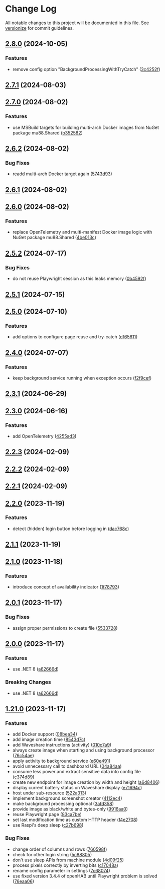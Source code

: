 # Change Log

All notable changes to this project will be documented in this file. See [versionize](https://github.com/versionize/versionize) for commit guidelines.

<a name="2.8.0"></a>
## [2.8.0](https://www.github.com/mu88/ScreenshotCreator/releases/tag/v2.8.0) (2024-10-05)

### Features

* remove config option "BackgroundProcessingWithTryCatch" ([3c4252f](https://www.github.com/mu88/ScreenshotCreator/commit/3c4252fec193b1223b7276ba6c41549031856bd2))

<a name="2.7.1"></a>
## [2.7.1](https://www.github.com/mu88/ScreenshotCreator/releases/tag/v2.7.1) (2024-08-03)

<a name="2.7.0"></a>
## [2.7.0](https://www.github.com/mu88/ScreenshotCreator/releases/tag/v2.7.0) (2024-08-02)

### Features

* use MSBuild targets for building multi-arch Docker images from NuGet package mu88.Shared ([b352582](https://www.github.com/mu88/ScreenshotCreator/commit/b352582d698bb11f1a668a53391311b133866aa1))

<a name="2.6.2"></a>
## [2.6.2](https://www.github.com/mu88/ScreenshotCreator/releases/tag/v2.6.2) (2024-08-02)

### Bug Fixes

* readd multi-arch Docker target again ([5743d93](https://www.github.com/mu88/ScreenshotCreator/commit/5743d936e02b0dae3c7fc08b96a1609d40a0a3a1))

<a name="2.6.1"></a>
## [2.6.1](https://www.github.com/mu88/ScreenshotCreator/releases/tag/v2.6.1) (2024-08-02)

<a name="2.6.0"></a>
## [2.6.0](https://www.github.com/mu88/ScreenshotCreator/releases/tag/v2.6.0) (2024-08-02)

### Features

* replace OpenTelemetry and multi-manifest Docker image logic with NuGet package mu88.Shared ([4be013c](https://www.github.com/mu88/ScreenshotCreator/commit/4be013cd041236e0c419de3f64e1acb476465325))

<a name="2.5.2"></a>
## [2.5.2](https://www.github.com/mu88/ScreenshotCreator/releases/tag/v2.5.2) (2024-07-17)

### Bug Fixes

* do not reuse Playwright session as this leaks memory ([0b4592f](https://www.github.com/mu88/ScreenshotCreator/commit/0b4592f3d14d1d346c65dfc27abbb77b69c19eba))

<a name="2.5.1"></a>
## [2.5.1](https://www.github.com/mu88/ScreenshotCreator/releases/tag/v2.5.1) (2024-07-15)

<a name="2.5.0"></a>
## [2.5.0](https://www.github.com/mu88/ScreenshotCreator/releases/tag/v2.5.0) (2024-07-10)

### Features

* add options to configure page reuse and try-catch ([df65611](https://www.github.com/mu88/ScreenshotCreator/commit/df65611b39c0d6969383b55dd323ff422afae753))

<a name="2.4.0"></a>
## [2.4.0](https://www.github.com/mu88/ScreenshotCreator/releases/tag/v2.4.0) (2024-07-07)

### Features

* keep background service running when exception occurs ([f2f9cef](https://www.github.com/mu88/ScreenshotCreator/commit/f2f9cefcb2051a757506aaf75be661deb1d029b2))

<a name="2.3.1"></a>
## [2.3.1](https://www.github.com/mu88/ScreenshotCreator/releases/tag/v2.3.1) (2024-06-29)

<a name="2.3.0"></a>
## [2.3.0](https://www.github.com/mu88/ScreenshotCreator/releases/tag/v2.3.0) (2024-06-16)

### Features

* add OpenTelemetry ([4255ad3](https://www.github.com/mu88/ScreenshotCreator/commit/4255ad3719234f33b77d8bef008678aba9662703))

<a name="2.2.3"></a>
## [2.2.3](https://www.github.com/mu88/ScreenshotCreator/releases/tag/v2.2.3) (2024-02-09)

<a name="2.2.2"></a>
## [2.2.2](https://www.github.com/mu88/ScreenshotCreator/releases/tag/v2.2.2) (2024-02-09)

<a name="2.2.1"></a>
## [2.2.1](https://www.github.com/mu88/ScreenshotCreator/releases/tag/v2.2.1) (2024-02-09)

<a name="2.2.0"></a>
## [2.2.0](https://www.github.com/mu88/ScreenshotCreator/releases/tag/v2.2.0) (2023-11-19)

### Features

* detect (hidden) login button before logging in ([dac768c](https://www.github.com/mu88/ScreenshotCreator/commit/dac768ca6b3fcfd6f1a630eb97b855dcc8ac24bf))

<a name="2.1.1"></a>
## [2.1.1](https://www.github.com/mu88/ScreenshotCreator/releases/tag/v2.1.1) (2023-11-19)

<a name="2.1.0"></a>
## [2.1.0](https://www.github.com/mu88/ScreenshotCreator/releases/tag/v2.1.0) (2023-11-18)

### Features

* introduce concept of availability indicator ([1f78793](https://www.github.com/mu88/ScreenshotCreator/commit/1f787938034ff155c184b567c9e4395d84b8a3d5))

<a name="2.0.1"></a>
## [2.0.1](https://www.github.com/mu88/ScreenshotCreator/releases/tag/v2.0.1) (2023-11-17)

### Bug Fixes

* assign proper permissions to create file ([5533728](https://www.github.com/mu88/ScreenshotCreator/commit/5533728787a366d93000e481e8545d86b3915e14))

<a name="2.0.0"></a>
## [2.0.0](https://www.github.com/mu88/ScreenshotCreator/releases/tag/v2.0.0) (2023-11-17)

### Features

* use .NET 8 ([a62666d](https://www.github.com/mu88/ScreenshotCreator/commit/a62666d7ea2d076e42535fe34debb41cda9f520c))

### Breaking Changes

* use .NET 8 ([a62666d](https://www.github.com/mu88/ScreenshotCreator/commit/a62666d7ea2d076e42535fe34debb41cda9f520c))

<a name="1.21.0"></a>
## [1.21.0](https://www.github.com/mu88/ScreenshotCreator/releases/tag/v1.21.0) (2023-11-17)

### Features

* add Docker support ([08bea34](https://www.github.com/mu88/ScreenshotCreator/commit/08bea3403e7a8b61281c379c8d21bd13b9140c67))
* add image creation time ([8543d7c](https://www.github.com/mu88/ScreenshotCreator/commit/8543d7cb1aa187c31523938db52abfeb28c9aaf6))
* add Waveshare instructions (activity) ([010c7a9](https://www.github.com/mu88/ScreenshotCreator/commit/010c7a960d6d104894c1e24dc6c5f3f0c907a058))
* always create image when starting and using background processor ([76c54ae](https://www.github.com/mu88/ScreenshotCreator/commit/76c54ae82489bb8b7f8b4c310102f50f78b296cb))
* apply activity to background service ([e60e491](https://www.github.com/mu88/ScreenshotCreator/commit/e60e4918418145e85c31aa2eac434d571e18f8cc))
* avoid unnecessary call to dashboard URL ([04a84aa](https://www.github.com/mu88/ScreenshotCreator/commit/04a84aa515e57235f7914bf305a8ec996d58bbdc))
* consume less power and extract sensitive data into config file ([c374d89](https://www.github.com/mu88/ScreenshotCreator/commit/c374d89dbd3ec8ff666bc3b113ac5daa18cfc2c5))
* create new endpoint for image creation by width and height ([a6d8406](https://www.github.com/mu88/ScreenshotCreator/commit/a6d84067e078655bbd3c10d176a6a443c44062ba))
* display current battery status on Waveshare display ([e71694c](https://www.github.com/mu88/ScreenshotCreator/commit/e71694c66a99247b5f3bdc3b8c54e46cf4c5b237))
* host under sub-resource ([522a313](https://www.github.com/mu88/ScreenshotCreator/commit/522a313c991bd48cb1992f1bd5f401d660dfb154))
* implement background screenshot creator ([4112ec4](https://www.github.com/mu88/ScreenshotCreator/commit/4112ec4ea97fc6e625a1a5a7f7b288068f55434f))
* make background processing optional ([3afd358](https://www.github.com/mu88/ScreenshotCreator/commit/3afd358dc6ee9eab33dce91efd1969063cbcc796))
* provide image as black/white and bytes-only ([9916aa0](https://www.github.com/mu88/ScreenshotCreator/commit/9916aa0eca59340ae7757e9d46de3c08b238fb44))
* reuse Playwright page ([83ca7be](https://www.github.com/mu88/ScreenshotCreator/commit/83ca7bedee3ce57a6973dbc10a6c63d12b886066))
* set last modification time as custom HTTP header ([f4e2708](https://www.github.com/mu88/ScreenshotCreator/commit/f4e2708ec4bc2f11dbf34579cb23c8ff76f615b9))
* use Raspi's deep sleep ([c27b698](https://www.github.com/mu88/ScreenshotCreator/commit/c27b698ed786b0d4a84a1b2df5e1db6a321be444))

### Bug Fixes

* change order of columns and rows ([760598f](https://www.github.com/mu88/ScreenshotCreator/commit/760598fd8799b07ef6d348e9a8982830dfb9fca6))
* check for other login string ([5c88805](https://www.github.com/mu88/ScreenshotCreator/commit/5c888055d3d4486237fd04e115beb872ae9a122c))
* don't use sleep APIs from machine module ([4d09f25](https://www.github.com/mu88/ScreenshotCreator/commit/4d09f255dabee39cf638809368dfc551a5384f7b))
* process pixels correctly by inverting bits ([c17048a](https://www.github.com/mu88/ScreenshotCreator/commit/c17048a8acfe2910598efc9a0704fffbe3f3ae83))
* rename config parameter in settings ([7c68074](https://www.github.com/mu88/ScreenshotCreator/commit/7c68074dd512131ec51744df92fb2b32a6a32b5d))
* use fixed version 3.4.4 of openHAB until Playwright problem is solved ([76eaa06](https://www.github.com/mu88/ScreenshotCreator/commit/76eaa06daee02bc81be3b3bfa90ad038b2009888))


